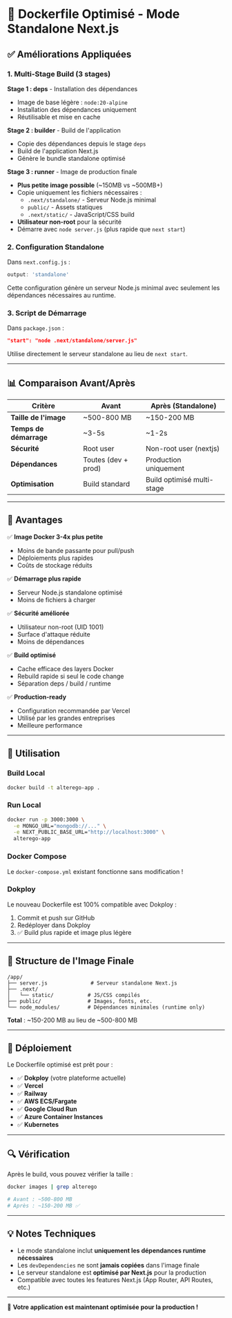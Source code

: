 # 🚀 Dockerfile Optimisé - Mode Standalone Next.js

## ✅ Améliorations Appliquées

### 1. **Multi-Stage Build** (3 stages)

**Stage 1 : deps** - Installation des dépendances
- Image de base légère : `node:20-alpine`
- Installation des dépendances uniquement
- Réutilisable et mise en cache

**Stage 2 : builder** - Build de l'application
- Copie des dépendances depuis le stage `deps`
- Build de l'application Next.js
- Génère le bundle standalone optimisé

**Stage 3 : runner** - Image de production finale
- **Plus petite image possible** (~150MB vs ~500MB+)
- Copie uniquement les fichiers nécessaires :
  - `.next/standalone/` - Serveur Node.js minimal
  - `public/` - Assets statiques
  - `.next/static/` - JavaScript/CSS build
- **Utilisateur non-root** pour la sécurité
- Démarre avec `node server.js` (plus rapide que `next start`)

### 2. **Configuration Standalone**

Dans `next.config.js` :
```javascript
output: 'standalone'
```

Cette configuration génère un serveur Node.js minimal avec seulement les dépendances nécessaires au runtime.

### 3. **Script de Démarrage**

Dans `package.json` :
```json
"start": "node .next/standalone/server.js"
```

Utilise directement le serveur standalone au lieu de `next start`.

---

## 📊 Comparaison Avant/Après

| Critère | Avant | Après (Standalone) |
|---------|-------|-------------------|
| **Taille de l'image** | ~500-800 MB | ~150-200 MB |
| **Temps de démarrage** | ~3-5s | ~1-2s |
| **Sécurité** | Root user | Non-root user (nextjs) |
| **Dépendances** | Toutes (dev + prod) | Production uniquement |
| **Optimisation** | Build standard | Build optimisé multi-stage |

---

## 🎯 Avantages

✅ **Image Docker 3-4x plus petite**
- Moins de bande passante pour pull/push
- Déploiements plus rapides
- Coûts de stockage réduits

✅ **Démarrage plus rapide**
- Serveur Node.js standalone optimisé
- Moins de fichiers à charger

✅ **Sécurité améliorée**
- Utilisateur non-root (UID 1001)
- Surface d'attaque réduite
- Moins de dépendances

✅ **Build optimisé**
- Cache efficace des layers Docker
- Rebuild rapide si seul le code change
- Séparation deps / build / runtime

✅ **Production-ready**
- Configuration recommandée par Vercel
- Utilisé par les grandes entreprises
- Meilleure performance

---

## 🔧 Utilisation

### Build Local
```bash
docker build -t alterego-app .
```

### Run Local
```bash
docker run -p 3000:3000 \
  -e MONGO_URL="mongodb://..." \
  -e NEXT_PUBLIC_BASE_URL="http://localhost:3000" \
  alterego-app
```

### Docker Compose
Le `docker-compose.yml` existant fonctionne sans modification !

### Dokploy
Le nouveau Dockerfile est 100% compatible avec Dokploy :
1. Commit et push sur GitHub
2. Redéployer dans Dokploy
3. ✅ Build plus rapide et image plus légère

---

## 📝 Structure de l'Image Finale

```
/app/
├── server.js              # Serveur standalone Next.js
├── .next/
│   └── static/           # JS/CSS compilés
├── public/               # Images, fonts, etc.
└── node_modules/         # Dépendances minimales (runtime only)
```

**Total** : ~150-200 MB au lieu de ~500-800 MB

---

## 🚀 Déploiement

Le Dockerfile optimisé est prêt pour :
- ✅ **Dokploy** (votre plateforme actuelle)
- ✅ **Vercel**
- ✅ **Railway**
- ✅ **AWS ECS/Fargate**
- ✅ **Google Cloud Run**
- ✅ **Azure Container Instances**
- ✅ **Kubernetes**

---

## 🔍 Vérification

Après le build, vous pouvez vérifier la taille :

```bash
docker images | grep alterego

# Avant : ~500-800 MB
# Après : ~150-200 MB ✅
```

---

## 💡 Notes Techniques

- Le mode standalone inclut **uniquement les dépendances runtime nécessaires**
- Les `devDependencies` ne sont **jamais copiées** dans l'image finale
- Le serveur standalone est **optimisé par Next.js** pour la production
- Compatible avec toutes les features Next.js (App Router, API Routes, etc.)

---

🎉 **Votre application est maintenant optimisée pour la production !**
